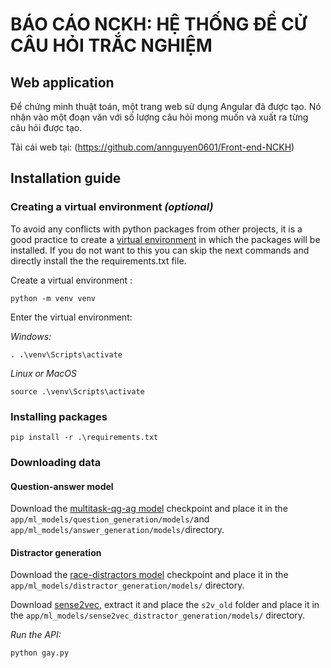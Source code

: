 # BÁO CÁO NCKH: HỆ THỐNG ĐỀ CỬ CÂU HỎI TRẮC NGHIỆM

## Web application
Để chứng minh thuật toán, một trang web sử dụng Angular đã được tạo. Nó nhận vào một đoạn văn với số lượng câu hỏi mong muốn và xuất ra từng câu hỏi được tạo.

Tải cái web tại: (https://github.com/annguyen0601/Front-end-NCKH)

## Installation guide

### Creating a virtual environment *(optional)*
To avoid any conflicts with python packages from other projects, it is a good practice to create a [virtual environment](https://docs.python.org/3/library/venv.html) in which the packages will be installed. If you do not want to this you can skip the next commands and directly install the the requirements.txt file. 

Create a virtual environment :

    python -m venv venv

Enter the virtual environment:

*Windows:*

    . .\venv\Scripts\activate

*Linux or MacOS*

    source .\venv\Scripts\activate

### Installing packages

    pip install -r .\requirements.txt 

### Downloading data

#### Question-answer model
Download the [multitask-qg-ag model](https://drive.google.com/file/d/1-vqF9olcYOT1hk4HgNSYEdRORq-OD5CF/view?usp=sharing) checkpoint and place it in the  `app/ml_models/question_generation/models/`and `app/ml_models/answer_generation/models/`directory.

#### Distractor generation 
Download the [race-distractors model](https://drive.google.com/file/d/1jKdcbc_cPkOnjhDoX4jMjljMkboF-5Jv/view?usp=sharing) checkpoint and place it in the  `app/ml_models/distractor_generation/models/` directory.

Download [sense2vec](https://github.com/explosion/sense2vec/releases/download/v1.0.0/s2v_reddit_2015_md.tar.gz), extract it and place the `s2v_old`  folder  and place it in the `app/ml_models/sense2vec_distractor_generation/models/` directory.

*Run the API:*

    python gay.py

